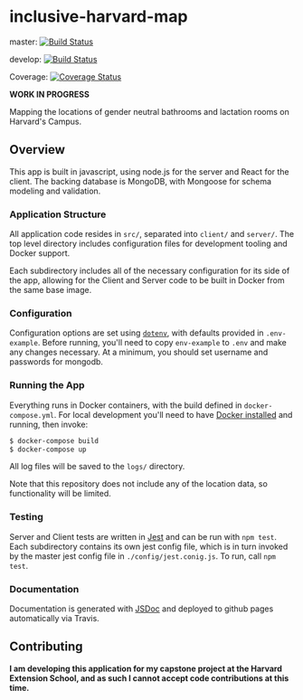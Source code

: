 # inclusive-harvard-map

master: [![Build Status](https://travis-ci.org/jonseitz/inclusive-harvard-map.svg?branch=master)](https://travis-ci.org/jonseitz/inclusive-harvard-map)

develop: [![Build Status](https://travis-ci.org/jonseitz/inclusive-harvard-map.svg?branch=develop)](https://travis-ci.org/jonseitz/inclusive-harvard-map)

Coverage: [![Coverage Status](https://coveralls.io/repos/github/jonseitz/inclusive-harvard-map/badge.svg)](https://coveralls.io/github/jonseitz/inclusive-harvard-map)

**WORK IN PROGRESS**

Mapping the locations of gender neutral bathrooms and lactation rooms on Harvard's Campus.

## Overview

This app is built in javascript, using node.js for the server and React for the client. The backing database is MongoDB, with Mongoose for schema modeling and validation.

### Application Structure

All application code resides in `src/`, separated into `client/` and `server/`. The top level directory includes configuration files for development tooling and Docker support.

Each subdirectory includes all of the necessary configuration for its side of the app, allowing for the Client and Server code to be built in Docker from the same base image. 

### Configuration

Configuration options are set using [`dotenv`][1], with defaults provided in `.env-example`. Before running, you'll need to copy `env-example` to `.env` and make any changes necessary. At a minimum, you should set username and passwords for mongodb.    

### Running the App

Everything runs in Docker containers, with the build defined in `docker-compose.yml`. For local development you'll need to have [Docker installed][2] and running, then invoke:

```sh
$ docker-compose build
$ docker-compose up
```

All log files will be saved to the `logs/` directory. 

Note that this repository does not include any of the location data, so functionality will be limited.

### Testing

Server and Client tests are written in [Jest][3] and can be run with `npm test`. Each subdirectory contains its own jest config file, which is in turn invoked by the master jest config file in `./config/jest.conig.js`. To run, call `npm test`.

### Documentation

Documentation is generated with [JSDoc][4] and deployed to github pages automatically via Travis.

## Contributing

**I am developing this application for my capstone project at the Harvard Extension School, and as such I cannot accept code contributions at this time.**  

[1]: https://www.npmjs.com/package/dotenv
[2]: https://docs.docker.com/install/
[3]: https://jestjs.io/
[4]: https://usejsdoc.org/
